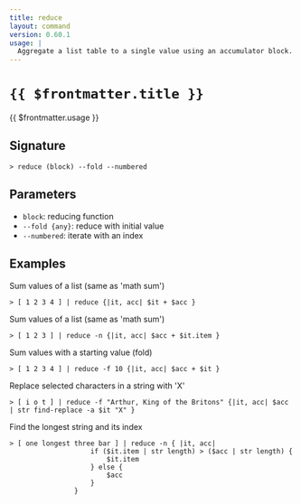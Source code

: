 ```yaml
---
title: reduce
layout: command
version: 0.60.1
usage: |
  Aggregate a list table to a single value using an accumulator block.
---
```


# `{{ $frontmatter.title }}`

<div style='white-space: pre-wrap;'>{{ $frontmatter.usage }}</div>

## Signature

`> reduce (block) --fold --numbered`

## Parameters

- `block`: reducing function
- `--fold {any}`: reduce with initial value
- `--numbered`: iterate with an index

## Examples

Sum values of a list (same as 'math sum')

```shell
> [ 1 2 3 4 ] | reduce {|it, acc| $it + $acc }
```

Sum values of a list (same as 'math sum')

```shell
> [ 1 2 3 ] | reduce -n {|it, acc| $acc + $it.item }
```

Sum values with a starting value (fold)

```shell
> [ 1 2 3 4 ] | reduce -f 10 {|it, acc| $acc + $it }
```

Replace selected characters in a string with 'X'

```shell
> [ i o t ] | reduce -f "Arthur, King of the Britons" {|it, acc| $acc | str find-replace -a $it "X" }
```

Find the longest string and its index

```shell
> [ one longest three bar ] | reduce -n { |it, acc|
                    if ($it.item | str length) > ($acc | str length) {
                        $it.item
                    } else {
                        $acc
                    }
                }
```
